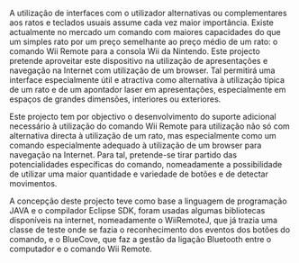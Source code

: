 A utilização de interfaces com o utilizador alternativas ou complementares aos ratos e teclados usuais assume cada vez maior importância. Existe actualmente no mercado um comando com maiores capacidades do que um simples rato por um preço semelhante ao preço médio de um rato: o comando Wii Remote para a consola Wii da Nintendo. Este projecto pretende aproveitar este dispositivo na utilização de apresentações e navegação na Internet com utilização de um browser. Tal permitirá uma interface especialmente útil e atractiva como alternativa à utilização típica de um rato e de um apontador laser em apresentações, especialmente em espaços de grandes dimensões, interiores ou exteriores.

Este projecto tem por objectivo o desenvolvimento do suporte adicional necessário à utilização do comando Wii Remote para utilização não só com alternativa directa à utilização de um rato, mas especialmente como um comando especialmente adequado à utilização de um browser para navegação na Internet. Para tal, pretende-se tirar partido das potencialidades específicas do comando, nomeadamente a possibilidade de utilizar uma maior quantidade e variedade de botões e de detectar movimentos.

A concepção deste projecto teve como base a linguagem de programação JAVA e o compilador Eclipse SDK, foram usadas algumas bibliotecas disponíveis na internet, nomeadamente o WiiRemoteJ, que já trazia uma classe de teste onde se fazia o reconhecimento dos eventos dos botões do comando, e o BlueCove, que faz a gestão da ligação Bluetooth entre o computador e o comando Wii Remote.